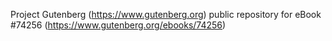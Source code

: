 Project Gutenberg (https://www.gutenberg.org) public repository for eBook #74256 (https://www.gutenberg.org/ebooks/74256)
